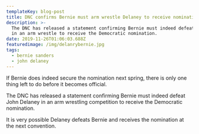 ```yaml
---
templateKey: blog-post
title: DNC confirms Bernie must arm wrestle Delaney to receive nomination
description: >-
  The DNC has released a statement confirming Bernie must indeed defeat Delaney
  in an arm wrestle to receive the Democratic nomination. 
date: 2019-11-26T01:06:03.688Z
featuredimage: /img/delanrybernie.jpg
tags:
  - bernie sanders
  - john delaney
---
```

If Bernie does indeed secure the nomination next spring, there is only one thing left to do before it becomes official.  

The DNC has released a statement confirming Bernie must indeed defeat John Delaney in an arm wrestling competition to receive the Democratic nomination.  

It is very possible Delaney defeats Bernie and receives the nomination at the next convention.
